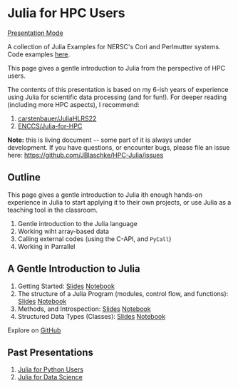 # Julia for HPC Users

[Presentation Mode](https://jblaschke.github.io/HPC-Julia/presentation_index.html#)

A collection of Julia Examples for NERSC's Cori and Perlmutter systems. Code
examples [here](https://github.com/JBlaschke/HPC-Julia).

This page gives a gentle introduction to Julia from the perspective of HPC users.

The contents of this presentation is based on my 6-ish years of experience using Julia for scientific data processing (and for fun!). For deeper reading (including more HPC aspects), I recommend:
1. [carstenbauer/JuliaHLRS22](https://github.com/carstenbauer/JuliaHLRS22)
2. [ENCCS/Julia-for-HPC](https://github.com/ENCCS/Julia-for-HPC)

**Note:** this is living document -- some part of it is always under development. If you have questions, or encounter bugs, please file an issue here: https://github.com/JBlaschke/HPC-Julia/issues

## Outline

This page gives a gentle introduction to Julia ith enough hands-on experience in Julia to start applying it to their own projects, or use Julia as a teaching tool in the classroom.

1. Gentle introduction to the Julia language
2. Working wiht array-based data
3. Calling external codes (using the C-API, and `PyCall`)
4. Working in Parrallel

## A Gentle Introduction to Julia

1. Getting Started: [Slides](00_intro/Getting_Started.html) [Notebook](00_intro/Getting_Started.ipynb)
2. The structure of a Julia Program (modules, control flow, and functions):  [Slides](00_intro/Program_Structure.html) [Notebook](00_intro/Program_Structure.ipynb)
3. Methods, and Introspection: [Slides](00_intro/Methods_Introspection.html) [Notebook](00_intro/Methods_Introspection.ipynb)
4. Structured Data Types (Classes): [Slides](00_intro/Data_Types.html) [Notebook](00_intro/Data_Types.ipynb)

Explore on [GitHub](https://github.com/JBlaschke/HPC-Julia/tree/main/docs/julia%20for%20python%20users/00_intro)

## Past Presentations

1. [Julia for Python Users](julia%20for%20python%20users)
2. [Julia for Data Science](julia%20for%20data%20science)